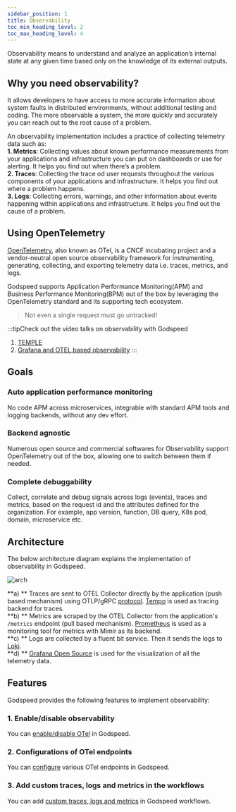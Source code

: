 ```yaml
---
sidebar_position: 1
title: Observability
toc_min_heading_level: 2
toc_max_heading_level: 4
---
```


Observability means to understand and analyze an application’s internal state at any given time based only on the knowledge of its external outputs.   

## Why you need observability?
It allows developers to have access to more accurate information about system faults in distributed environments, without additional testing and coding. The more observable a system, the more quickly and accurately you can reach out to the root cause of a problem.

An observability implementation includes a practice of collecting telemetry data such as:   
**1. Metrics**: Collecting values about known performance measurements from your applications and infrastructure you can put on dashboards or use for alerting. It helps you find out when there’s a problem.    
**2. Traces**: Collecting the trace od user requests throughout the various components of your applications and infrastructure. It helps you find out where a problem happens.   
**3. Logs**: Collecting errors, warnings, and other information about events happening within applications and infrastructure. It helps you find out the cause of a problem.    

## Using OpenTelemetry
[OpenTelemetry](https://opentelemetry.io/docs/), also known as OTel, is a CNCF incubating project and a vendor-neutral open source observability framework for instrumenting, generating, collecting, and exporting telemetry data i.e. traces, metrics, and logs.

Godspeed supports Application Performance Monitoring(APM) and Business Performance Monitoring(BPM) out of the box by leveraging the OpenTelemetry standard and its supporting tech ecosystem. 

> Not even a single request must go untracked!

:::tipCheck out the video talks on observability with Godspeed
1. [TEMPLE](https://www.youtube.com/watch?v=2BtCi72LPlM)
2. [Grafana and OTEL based observability](https://www.youtube.com/watch?v=hOKwwYdofcA)
:::

## Goals

### Auto application performance monitoring

No code APM across microservices, integrable with standard APM tools and logging backends, without any dev effort.

### Backend agnostic

Numerous open source and commercial softwares for Observability support OpenTelemetry out of the box, allowing one to switch between them if needed.

### Complete debuggability

Collect, correlate and debug signals across logs (events), traces and metrics, based on the request id and the attributes defined for the organization. For example, app version, function, DB query, K8s pod, domain, microservice etc.

## Architecture
The below architecture diagram explains the implementation of observability in Godspeed.   

![arch](/img/opentelemetry.jpg)

**a) ** Traces are sent to OTEL Collector directly by the application (push based mechanism) using OTLP/gRPC [protocol](https://opentelemetry.io/docs/specs/otlp/). [Tempo](https://grafana.com/docs/tempo/latest/) is used as tracing backend for traces.   
**b) ** Metrics are scraped by the OTEL Collector from the application's `/metrics` endpoint (pull based mechanism). [Prometheus](https://prometheus.io/docs/introduction/overview/) is used as a monitoring tool for metrics with Mimir as its backend.     
**c) ** Logs are collected by a fluent bit service. Then it sends the logs to [Loki](https://grafana.com/docs/loki/latest/).   
**d) ** [Grafana Open Source](https://grafana.com/docs/grafana/latest/fundamentals/#grafana-open-source) is used for the visualization of all the telemetry data.

## Features
Godspeed provides the following features to implement observability:

### 1. Enable/disable observability
You can [enable/disable OTel](../CLI.md/#otel) in Godspeed.

### 2. Configurations of OTel endpoints
You can [configure](./configuration.md) various OTel endpoints in Godspeed.

### 3. Add custom traces, logs and metrics in the workflows
You can add [custom traces, logs and metrics](./custom-metrics-logs-traces.md) in Godspeed workflows.
